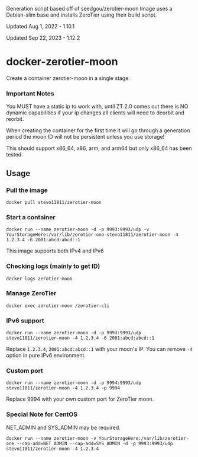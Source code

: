 Generation script based off of seedgou/zerotier-moon
Image uses a Debian-slim base and installs ZeroTier using their build script.

Updated Aug 1, 2022 - 1.10.1

Updated Sep 22, 2023 - 1.12.2

# docker-zerotier-moon
Create a container zerotier-moon in a single stage.

### Important Notes

You MUST have a static ip to work with, until ZT 2.0 comes out there is NO dynamic capabilities
if your ip changes all clients will need to deorbit and reorbit.

When creating the container for the first time it will go through a generation period
the moon ID will not be persistent unless you use storage!

This should support x86_64, x86, arm, and arm64 but only x86_64 has been tested.

## Usage

### Pull the image

```
docker pull stevo11811/zerotier-moon
```

### Start a container

```
docker run --name zerotier-moon -d -p 9993:9993/udp -v YourStorageHere:/var/lib/zerotier-one stevo11811/zerotier-moon -4 1.2.3.4 -6 2001:abcd:abcd::1
```

This image supports both IPv4 and IPv6

### Checking logs (mainly to get ID)

```
docker logs zerotier-moon
```

### Manage ZeroTier

```
docker exec zerotier-moon /zerotier-cli
```

### IPv6 support

```
docker run --name zerotier-moon -d -p 9993:9993/udp stevo11811/zerotier-moon -4 1.2.3.4 -6 2001:abcd:abcd::1
```

Replace `1.2.3.4`, `2001:abcd:abcd::1` with your moon's IP. You can remove `-4` option in pure IPv6 environment.

### Custom port

```
docker run --name zerotier-moon -d -p 9994:9993/udp stevo11811/zerotier-moon -4 1.2.3.4 -p 9994
```

Replace 9994 with your own custom port for ZeroTier moon.

### Special Note for CentOS

NET_ADMIN and SYS_ADMIN may be required.

```
docker run --name zerotier-moon -v YourStorageHere:/var/lib/zerotier-one --cap-add=NET_ADMIN --cap-add=SYS_ADMIN -d -p 9993:9993/udp stevo11811/zerotier-moon -4 1.2.3.4
```
